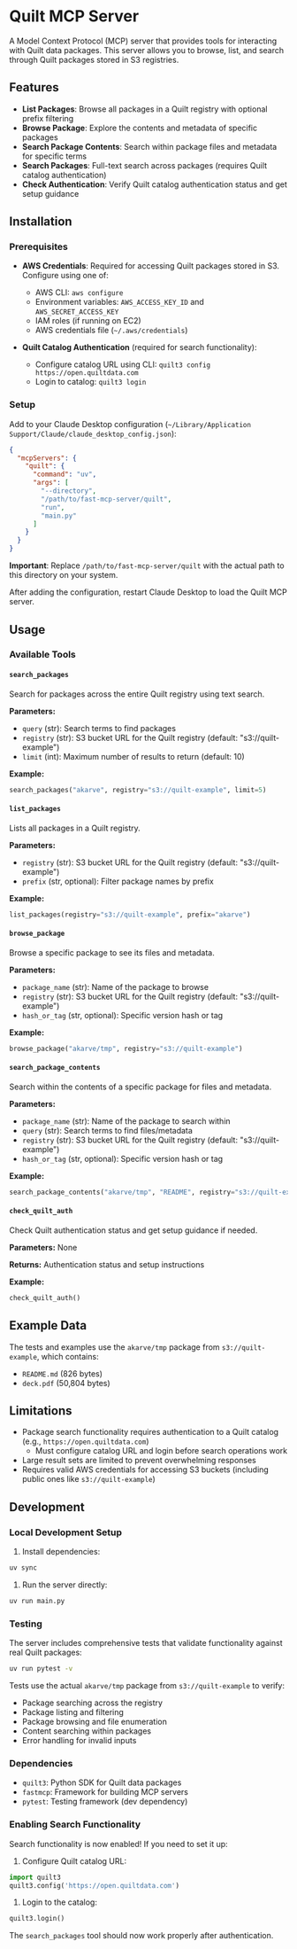 # Quilt MCP Server

A Model Context Protocol (MCP) server that provides tools for interacting with Quilt data packages. This server allows you to browse, list, and search through Quilt packages stored in S3 registries.

## Features

- **List Packages**: Browse all packages in a Quilt registry with optional prefix filtering
- **Browse Package**: Explore the contents and metadata of specific packages
- **Search Package Contents**: Search within package files and metadata for specific terms
- **Search Packages**: Full-text search across packages (requires Quilt catalog authentication)
- **Check Authentication**: Verify Quilt catalog authentication status and get setup guidance

## Installation

### Prerequisites

- **AWS Credentials**: Required for accessing Quilt packages stored in S3. Configure using one of:
  - AWS CLI: `aws configure`
  - Environment variables: `AWS_ACCESS_KEY_ID` and `AWS_SECRET_ACCESS_KEY`
  - IAM roles (if running on EC2)
  - AWS credentials file (`~/.aws/credentials`)

- **Quilt Catalog Authentication** (required for search functionality):
  - Configure catalog URL using CLI: `quilt3 config https://open.quiltdata.com`
  - Login to catalog: `quilt3 login`

### Setup

Add to your Claude Desktop configuration (`~/Library/Application Support/Claude/claude_desktop_config.json`):

```json
{
  "mcpServers": {
    "quilt": {
      "command": "uv",
      "args": [
        "--directory",
        "/path/to/fast-mcp-server/quilt",
        "run",
        "main.py"
      ]
    }
  }
}
```

**Important**: Replace `/path/to/fast-mcp-server/quilt` with the actual path to this directory on your system.

After adding the configuration, restart Claude Desktop to load the Quilt MCP server.

## Usage

### Available Tools

#### `search_packages`

Search for packages across the entire Quilt registry using text search.

**Parameters:**

- `query` (str): Search terms to find packages
- `registry` (str): S3 bucket URL for the Quilt registry (default: "s3://quilt-example")
- `limit` (int): Maximum number of results to return (default: 10)

**Example:**

```python
search_packages("akarve", registry="s3://quilt-example", limit=5)
```

#### `list_packages`

Lists all packages in a Quilt registry.

**Parameters:**

- `registry` (str): S3 bucket URL for the Quilt registry (default: "s3://quilt-example")
- `prefix` (str, optional): Filter package names by prefix

**Example:**

```python
list_packages(registry="s3://quilt-example", prefix="akarve")
```

#### `browse_package`

Browse a specific package to see its files and metadata.

**Parameters:**

- `package_name` (str): Name of the package to browse
- `registry` (str): S3 bucket URL for the Quilt registry (default: "s3://quilt-example")
- `hash_or_tag` (str, optional): Specific version hash or tag

**Example:**

```python
browse_package("akarve/tmp", registry="s3://quilt-example")
```

#### `search_package_contents`

Search within the contents of a specific package for files and metadata.

**Parameters:**

- `package_name` (str): Name of the package to search within
- `query` (str): Search terms to find files/metadata
- `registry` (str): S3 bucket URL for the Quilt registry (default: "s3://quilt-example")
- `hash_or_tag` (str, optional): Specific version hash or tag

**Example:**

```python
search_package_contents("akarve/tmp", "README", registry="s3://quilt-example")
```

#### `check_quilt_auth`

Check Quilt authentication status and get setup guidance if needed.

**Parameters:** None

**Returns:** Authentication status and setup instructions

**Example:**

```python
check_quilt_auth()
```

## Example Data

The tests and examples use the `akarve/tmp` package from `s3://quilt-example`, which contains:

- `README.md` (826 bytes)
- `deck.pdf` (50,804 bytes)

## Limitations

- Package search functionality requires authentication to a Quilt catalog (e.g., `https://open.quiltdata.com`)
  - Must configure catalog URL and login before search operations work
- Large result sets are limited to prevent overwhelming responses
- Requires valid AWS credentials for accessing S3 buckets (including public ones like `s3://quilt-example`)

## Development

### Local Development Setup

1. Install dependencies:

```bash
uv sync
```

1. Run the server directly:

```bash
uv run main.py
```

### Testing

The server includes comprehensive tests that validate functionality against real Quilt packages:

```bash
uv run pytest -v
```

Tests use the actual `akarve/tmp` package from `s3://quilt-example` to verify:

- Package searching across the registry
- Package listing and filtering
- Package browsing and file enumeration
- Content searching within packages
- Error handling for invalid inputs

### Dependencies

- `quilt3`: Python SDK for Quilt data packages
- `fastmcp`: Framework for building MCP servers
- `pytest`: Testing framework (dev dependency)

### Enabling Search Functionality

Search functionality is now enabled! If you need to set it up:

1. Configure Quilt catalog URL:

```python
import quilt3
quilt3.config('https://open.quiltdata.com')
```

1. Login to the catalog:

```python
quilt3.login()
```

The `search_packages` tool should now work properly after authentication.
